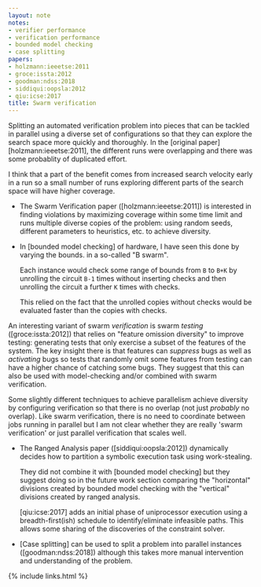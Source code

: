 ```yaml
---
layout: note
notes:
- verifier performance
- verification performance
- bounded model checking
- case splitting
papers:
- holzmann:ieeetse:2011
- groce:issta:2012
- goodman:ndss:2018
- siddiqui:oopsla:2012
- qiu:icse:2017
title: Swarm verification
---
```


Splitting an automated verification problem into pieces that can be tackled in parallel
using a diverse set of configurations so that they can explore the search space
more quickly and thoroughly.
In the [original paper][holzmann:ieeetse:2011], the different runs were overlapping
and there was some probablity of duplicated effort.

I think that a part of the benefit comes from increased search velocity early in
a run so a small number of runs exploring different parts of the search space will
have higher coverage.

- The Swarm Verification paper ([holzmann:ieeetse:2011]) is interested
  in finding violations by maximizing coverage within some time limit and
  runs multiple diverse copies of the problem: using random seeds, 
  different parameters to heuristics, etc.
  to achieve diversity.

- In [bounded model checking] of hardware, I have seen this done by varying the bounds.
  in a so-called "B swarm".

  Each instance would check some range of bounds from `B` to `B+K`
  by unrolling the circuit `B-1` times without inserting checks
  and then unrolling the circuit a further `K` times with checks.

  This relied on the fact that the unrolled copies without checks would
  be evaluated faster than the copies with checks.

An interesting variant of swarm *verification* is swarm *testing*
([groce:issta:2012]) that relies on "feature omission diversity" to improve
testing: generating tests that only exercise a subset of the features of the
system. The key insight there is that features can *suppress* bugs as well as
*activating* bugs so tests that randomly omit some features from testing can
have a higher chance of catching some bugs. They suggest that this can also be
used with model-checking and/or combined with swarm verification.

Some slightly different techniques to achieve parallelism achieve diversity by
configuring verification so that there is no overlap (not just *probably* no
overlap).  Like swarm verification, there is no need to coordinate between jobs
running in parallel but I am not clear whether they are really 'swarm
verification' or just parallel verification that scales well.

- The Ranged Analysis paper ([siddiqui:oopsla:2012]) dynamically decides how
  to partition a symbolic execution task using work-stealing.

  They did not combine it with [bounded model checking] but they suggest
  doing so in the future work section comparing the "horizontal"
  divisions created by bounded model checking with the "vertical"
  divisions created by ranged analysis.

  [qiu:icse:2017] adds an initial phase of uniprocessor execution using
  a breadth-first(ish) schedule to
  identify/eliminate infeasible paths. This allows some sharing of the
  discoveries of the constraint solver.

- [Case splitting] can be used to split a problem into parallel instances
  ([goodman:ndss:2018]) although this takes more manual intervention
  and understanding of the problem.

{% include links.html %}
